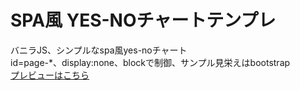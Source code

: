 # SPA風 YES-NOチャートテンプレ
バニラJS、シンプルなspa風yes-noチャート  
id=page-*、display:none、blockで制御、サンプル見栄えはbootstrap  
[プレビューはこちら](https://sugawarakatsufumi.github.io/yes-no-chart-tmpl/)
